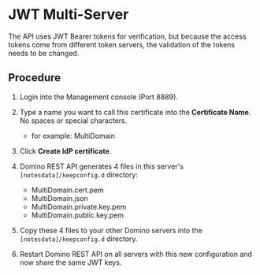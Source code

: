 # JWT Multi-Server
   The API uses JWT Bearer tokens for verification, but because the access tokens come from different token servers, the validation of the tokens needs to be changed. 


## Procedure

1. Login into the Management console (Port 8889).

2. Type a name you want to call this certificate into the **Certificate Name**. No spaces or special characters.

    - for example: MultiDomain

3. Click **Create IdP certificate**.
4. Domino REST API generates 4 files in this server's `[notesdata]/keepconfig.d` directory:

    - MultiDomain.cert.pem
    - MultiDomain.json
    - MultiDomain.private.key.pem
    - MultiDomain.public.key.pem

5. Copy these 4 files to your other Domino servers into the `[notesdata]/keepconfig.d` directory.
6. Restart Domino REST API on all servers with this new configuration and now share the same JWT keys.


